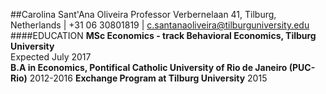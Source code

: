 ##Carolina Sant'Ana Oliveira
Professor Verbernelaan 41, Tilburg, Netherlands | +31 06 30801819 | c.santanaoliveira@tilburguniversity.edu
####EDUCATION
**MSc Economics - track Behavioral Economics, Tilburg University**    								     
Expected July 2017										
**B.A in Economics, Pontifical Catholic University of Rio de Janeiro (PUC-Rio)**
2012-2016
**Exchange Program at Tilburg University**
2015
